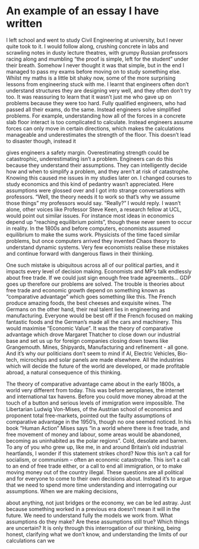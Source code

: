 # An example of an essay I have written

I left school and went to study Civil Engineering at university, but I
never quite took to it. I would follow along, crushing concrete in labs
and scrawling notes in dusty lecture theatres, with grumpy Russian
professors racing along and mumbling “the proof is simple, left for the
student” under their breath. Somehow I never thought it was that
simple, but in the end I managed to pass my exams before moving on
to study something else.
Whilst my maths is a little bit shaky now, some of the more surprising
lessons from engineering stuck with me. I learnt that engineers often
don’t understand structures they are designing very well, and they often
don’t try too. It was reassuring to learn that it wasn’t just me who gave
up on problems because they were too hard. Fully qualified engineers,
who had passed all their exams, do the same.
Instead engineers solve simplified problems. For example, understanding
how all of the forces in a concrete slab floor interact is too complicated
to calculate. Instead engineers assume forces can only move in certain
directions, which makes the calculations manageable and underestimates
the strength of the floor. This doesn’t lead to disaster though, instead it

gives engineers a safety margin. Overestimating strength could be
catastrophic, underestimating isn’t a problem.
Engineers can do this because they understand their assumptions. They
can intelligently decide how and when to simplify a problem, and they
aren’t at risk of catastrophe.
Knowing this caused me issues in my studies later on. I changed
courses to study economics and this kind of pedantry wasn’t
appreciated. Here assumptions were glossed over and I got into strange
conversations with professors. “Well, the theory needs it to work so
that’s why we assume those things” my professors would say. “Really?” I
would reply.
I wasn’t alone, other voices like Professor Steve Keen, a research fellow
at UCL, would point out similar issues. For instance most ideas in
economics depend up “reaching equilibrium points”, though these never
seem to occur in reality. In the 1800s and before computers, economists
assumed equilibrium to make the sums work. Physicists of the time
faced similar problems, but once computers arrived they invented Chaos
theory to understand dynamic systems. Very few economists realise
these mistakes and continue forward with dangerous flaws in their
thinking.

One such mistake is ubiquitous across all of our political parties, and it
impacts every level of decision making. Economists and MP’s talk
endlessly about free trade. If we could just sign enough free trade
agreements… GDP goes up therefore our problems are solved.
The trouble is theories about free trade and economic growth depend
on something known as “comparative advantage” which goes something
like this. The French produce amazing foods, the best cheeses and
exquisite wines. The Germans on the other hand, their real talent lies in
engineering and manufacturing. Everyone would be best off if the
French focused on making fantastic foods and the German’s made all
the cars and machinery. This would maximise “Economic Value”.
It was the theory of comparative advantage which drove Margaret
Thatcher to close down our industrial base and set us up for foreign
companies closing down towns like Grangemouth. Mines, Shipyards,
Manufacturing and refinement - all gone. And it’s why our politicians
don’t seem to mind if AI, Electric Vehicles, Bio-tech, microchips and
solar panels are made elsewhere. All the industries which will decide
the future of the world are developed, or made profitable abroad, a
natural consequence of this thinking.

The theory of comparative advantage came about in the early 1800s, a
world very different from today. This was before aeroplanes, the internet
and international tax havens. Before you could move money abroad at
the touch of a button and serious levels of immigration were impossible.
The Libertarian Ludwig Von-Mises, of the Austrian school of economics
and proponent total free-markets, pointed out the faulty assumptions of
comparative advantage in the 1950’s, though no one seemed noticed. In
his book “Human Action” Mises says “in a world where there is free
trade, and free movement of money and labour, some areas would be
abandoned, becoming as uninhabited as the polar regions”. Cold,
desolate and barren. To any of you who grew up, like me, in and
around Britain’s old industrial heartlands, I wonder if this statement
strikes chord?
Now this isn’t a call for socialism, or communism – often an economic
catastrophe. This isn’t a call to an end of free trade either, or a call to
end all immigration, or to make moving money out of the country
illegal. These questions are all political and for everyone to come to
their own decisions about.
Instead it’s to argue that we need to spend more time understanding
and interrogating our assumptions. When we are making decisions,

about anything, not just bridges or the economy, we can be led astray.
Just because something worked in a previous era doesn’t mean it will in
the future. We need to understand fully the models we work from. What
assumptions do they make? Are these assumptions still true? Which
things are uncertain? It is only through this interrogation of our
thinking, being honest, clarifying what we don’t know, and
understanding the limits of our calculations can we
